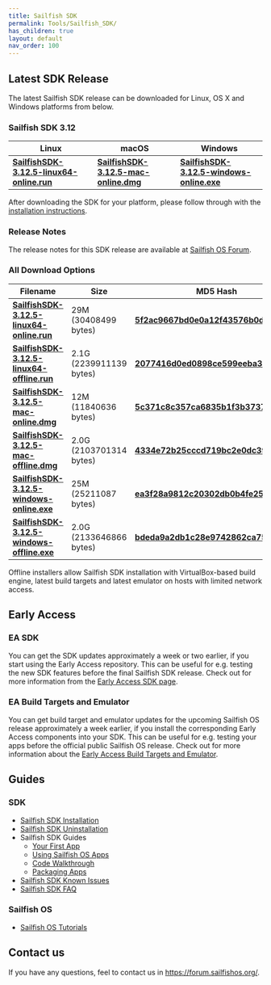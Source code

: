 ```yaml
---
title: Sailfish SDK
permalink: Tools/Sailfish_SDK/
has_children: true
layout: default
nav_order: 100
---
```


## Latest SDK Release

The latest Sailfish SDK release can be downloaded for Linux, OS X and Windows platforms from below.

### **Sailfish SDK 3.12**

| Linux                                                                                                                                 | macOS                                                                                                                         | Windows                                                                                                                               |
| ------------------------------------------------------------------------------------------------------------------------------------- | ----------------------------------------------------------------------------------------------------------------------------- | ------------------------------------------------------------------------------------------------------------------------------------- |
| [**SailfishSDK-3.12.5-linux64-online.run**](https://releases.sailfishos.org/sdk/installers/3.12.5/SailfishSDK-3.12.5-linux64-online.run) | [**SailfishSDK-3.12.5-mac-online.dmg**](https://releases.sailfishos.org/sdk/installers/3.12.5/SailfishSDK-3.12.5-mac-online.dmg) | [**SailfishSDK-3.12.5-windows-online.exe**](https://releases.sailfishos.org/sdk/installers/3.12.5/SailfishSDK-3.12.5-windows-online.exe) |

After downloading the SDK for your platform, please follow through with the [installation instructions](/Tools/Sailfish_SDK/Installation).

### Release Notes

The release notes for this SDK release are available at [Sailfish OS Forum](https://forum.sailfishos.org/t/22398).

### All Download Options

| Filename                                                                                                                                   | Size                    | MD5 Hash                                                                                                                                 |
| ------------------------------------------------------------------------------------------------------------------------------------------ | ----------------------- | ---------------------------------------------------------------------------------------------------------------------------------------- |
| [**SailfishSDK-3.12.5-linux64-online.run**](https://releases.sailfishos.org/sdk/installers/3.12.5/SailfishSDK-3.12.5-linux64-online.run)   | 29M (30408499 bytes)    | [**5f2ac9667bd0e0a12f43576b0dc88a12**](https://releases.sailfishos.org/sdk/installers/3.12.5/SailfishSDK-3.12.5-linux64-online.run.md5)  |
| [**SailfishSDK-3.12.5-linux64-offline.run**](https://releases.sailfishos.org/sdk/installers/3.12.5/SailfishSDK-3.12.5-linux64-offline.run) | 2.1G (2239911139 bytes) | [**2077416d0ed0898ce599eeba343d915c**](https://releases.sailfishos.org/sdk/installers/3.12.5/SailfishSDK-3.12.5-linux64-offline.run.md5) |
| [**SailfishSDK-3.12.5-mac-online.dmg**](https://releases.sailfishos.org/sdk/installers/3.12.5/SailfishSDK-3.12.5-mac-online.dmg)           | 12M (11840636 bytes)    | [**5c371c8c357ca6835b1f3b3737e82d51**](https://releases.sailfishos.org/sdk/installers/3.12.5/SailfishSDK-3.12.5-mac-online.dmg.md5)      |
| [**SailfishSDK-3.12.5-mac-offline.dmg**](https://releases.sailfishos.org/sdk/installers/3.12.5/SailfishSDK-3.12.5-mac-offline.dmg)         | 2.0G (2103701314 bytes) | [**4334e72b25cccd719bc2e0dc3912a637**](https://releases.sailfishos.org/sdk/installers/3.12.5/SailfishSDK-3.12.5-mac-offline.dmg.md5)     |
| [**SailfishSDK-3.12.5-windows-online.exe**](https://releases.sailfishos.org/sdk/installers/3.12.5/SailfishSDK-3.12.5-windows-online.exe)   | 25M (25211087 bytes)    | [**ea3f28a9812c20302db0b4fe2562ec9a**](https://releases.sailfishos.org/sdk/installers/3.12.5/SailfishSDK-3.12.5-windows-online.exe.md5)  |
| [**SailfishSDK-3.12.5-windows-offline.exe**](https://releases.sailfishos.org/sdk/installers/3.12.5/SailfishSDK-3.12.5-windows-offline.exe) | 2.0G (2133646866 bytes) | [**bdeda9a2db1c28e9742862ca752f2bd6**](https://releases.sailfishos.org/sdk/installers/3.12.5/SailfishSDK-3.12.5-windows-offline.exe.md5) |

Offline installers allow Sailfish SDK installation with VirtualBox-based build engine, latest build targets and latest emulator on hosts with limited network access.

## Early Access

### EA SDK

You can get the SDK updates approximately a week or two earlier, if you start using the Early Access repository. This can be useful for e.g. testing the new SDK features before the final Sailfish SDK release. Check out for more information from the [Early Access SDK page](/Tools/Sailfish_SDK/Early_Access).

### EA Build Targets and Emulator

You can get build target and emulator updates for the upcoming Sailfish OS release approximately a week earlier, if you install the corresponding Early Access components into your SDK. This can be useful for e.g. testing your apps before the official public Sailfish OS release. Check out for more information about the [Early Access Build Targets and Emulator](/Tools/Sailfish_SDK/Early_Access#early-access-build-targets-and-emulator).

## Guides

### SDK

  - [Sailfish SDK Installation](/Tools/Sailfish_SDK/Installation)
  - [Sailfish SDK Uninstallation](/Tools/Sailfish_SDK/Uninstallation)
  - Sailfish SDK Guides
      - [Your First App](/Develop/Apps/Your_First_App)
      - [Using Sailfish OS Apps](/Develop/Apps/Using_Sailfish_OS_Apps)
      - [Code Walkthrough](/Develop/Apps/Code_Walkthrough)
      - [Packaging Apps](/Develop/Apps/Packaging)
  - [Sailfish SDK Known Issues](/Tools/Sailfish_SDK/Known_Issues)
  - [Sailfish SDK FAQ](/Tools/Sailfish_SDK/FAQ)

### Sailfish OS

  - [Sailfish OS Tutorials](/Develop/Apps#sailfish-os-tutorials)

## Contact us

If you have any questions, feel to contact us in <https://forum.sailfishos.org/>.
